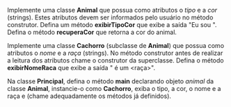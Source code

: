 Implemente uma classe **Animal** que possua como atributos o *tipo* e a *cor* (strings). Estes atributos devem ser informados pelo usuário no método construtor. Defina um método **exibirTipoCor** que exibe a saída "Eu sou <tipo> <cor>". Defina o método **recuperaCor** que retorna a cor do animal.

Implemente uma classe **Cachorro** (subclasse de **Animal**) que possua como atributos o *nome* e a *raça* (strings). No método construtor antes de realizar a leitura dos atributos chame o construtor da superclasse. Defina o método **exibirNomeRaca** que exibe a saída "<nome> é um <raça>".

Na classe **Principal**, defina o método **main** declarando objeto *animal* da classe **Animal**, instancie-o como **Cachorro**, exiba o tipo, a cor, o nome e a raça e (chame adequadamente os métodos já definidos).
